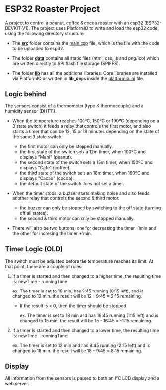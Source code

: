 # ESP32 Roaster Project

A project to control a peanut, coffee & cocoa roaster with an esp32 (ESP32-DEVKIT-V1).
The project uses PlatformIO to write and load the esp32 code, using the following directory structure:

- The [**src**](/src) folder contains the [main.cpp](/src/main.cpp) file, which is the file with the code to be uploaded to esp32.

- The folder [**data**](/data) contains all static files (html, css, js and png/ico)
which are written directly to SPI flash file storage (SPIFFS).

- The folder [**lib**](/lib) has all the additional libraries. Core libraries are installed via PlatformIO or
written in **lib_deps** inside the [platformio.ini](platformio.ini) file.

## Logic behind

The sensors consist of a thermometer (type K thermocouple) and a humidity sensor (DHT11).

- When the temperature reaches 100ºC, 150ºC or 190ºC (depending on a 3 state switch) it feeds a relay that controls the first motor,
and also starts a timer that can be 12, 15 or 18 minutes depending on the state of the same 3 state switch.
    - the first motor can only be stopped manually.
    - the first state of the switch sets a 12m timer, when 100ºC and displays "Mani" (peanut).
    - the second state of the switch sets a 15m timer, when 150ºC and displays "Cafe" (coffee).
    - the third state of the switch sets an 18m timer, when 190ºC and displays "Cacao" (cocoa).
    - the default state of the switch does not set a timer.

- When the timer stops, a buzzer starts making noise and also feeds another relay that controls the second & third motor.
    - the buzzer can only be stopped by switching to the off state (turning off all states).
    - the second & third motor can only be stopped manually.
    
- There will also be two buttons, one for decreasing the timer -1min and the other for incresing the timer +1min. 
  
## Timer Logic (OLD)

The switch must be adjusted before the temperature reaches its limit. At that point, there are a couple of rules:

1. If a timer is started and then changed to a higher time, the resulting time is: newTime - runningTime
  
      ex. The timer is set to 18 min, has 9:45 running (8:15 left), and is changed to 12 min.
      the result will be 12 - 9:45 = 2:15 remaining.
    
      - If the result is < 0, then the timer should be stopped.
    
        ex. The timer is set to 18 min and has 16:45 running (1:15 left) and is changed to 15 min.
        the result will be 15 - 16:45 = -1:15 remaining.
    
2. If a timer is started and then changed to a lower time, the resulting time is: newTime - runningTime
 
      ex. The timer is set to 12 min and has 9:45 running (2:15 left) and is changed to 18 min.
      the result will be 18 - 9:45 = 8:15 remaining.
  
## Display

All information from the sensors is passed to both an I²C LCD display and a web server.
